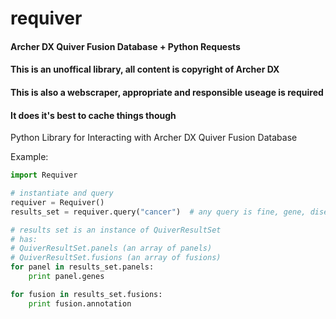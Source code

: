# requiver
#### Archer DX Quiver Fusion Database + Python Requests
#### This is an **unoffical** library, all content is copyright of Archer DX ####
#### This is also a webscraper, appropriate and responsible useage is required ####
#### It does it's best to cache things though ####
Python Library for Interacting with Archer DX Quiver Fusion Database

Example:
```python
import Requiver

# instantiate and query
requiver = Requiver()
results_set = requiver.query("cancer")  # any query is fine, gene, disease, fusion

# results set is an instance of QuiverResultSet
# has:
# QuiverResultSet.panels (an array of panels)
# QuiverResultSet.fusions (an array of fusions)
for panel in results_set.panels:
    print panel.genes

for fusion in results_set.fusions:
    print fusion.annotation



```

